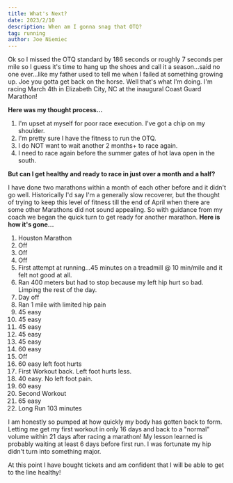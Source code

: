 ```yaml
---
title: What's Next?
date: 2023/2/10
description: When am I gonna snag that OTQ?
tag: running
author: Joe Niemiec
---
```

Ok so I missed the OTQ standard by 186 seconds or roughly 7 seconds per mile so I guess it's time to hang up the shoes and call it a season...said no one ever...like my father used to tell me when I failed at something growing up. Joe you gotta get back on the horse. Well that's what I'm doing. I'm racing March 4th in Elizabeth City, NC at the inaugural Coast Guard Marathon!

**Here was my thought process...**

1. I'm upset at myself for poor race execution. I've got a chip on my shoulder.
2. I'm pretty sure I have the fitness to run the OTQ.
3. I do NOT want to wait another 2 months+ to race again.
4. I need to race again before the summer gates of hot lava open in the south.

**But can I get healthy and ready to race in just over a month and a half?**

I have done two marathons within a month of each other before and it didn't go well. Historically I'd say I'm a generally slow recoverer, but the thought of trying to keep this level of fitness till the end of April when there are some other Marathons did not sound appealing. So with guidance from my coach we began the quick turn to get ready for another marathon. **Here is how it's gone...**

1. Houston Marathon
2. Off
3. Off
4. Off
5. First attempt at running...45 minutes on a treadmill @ 10 min/mile and it felt not good at all.
6. Ran 400 meters but had to stop because my left hip hurt so bad. Limping the rest of the day.
7. Day off
8. Ran 1 mile with limited hip pain
9. 45 easy
10. 45 easy
11. 45 easy
12. 45 easy
13. 45 easy
14. 60 easy
15. Off
16. 60 easy left foot hurts
17. First Workout back. Left foot hurts less.
18. 40 easy. No left foot pain.
19. 60 easy
20. Second Workout
21. 65 easy
22. Long Run 103 minutes

I am honestly so pumped at how quickly my body has gotten back to form. Letting me get my first workout in only 16 days and back to a "normal" volume within 21 days after racing a marathon! My lesson learned is probably waiting at least 6 days before first run. I was fortunate my hip didn't turn into something major.

At this point I have bought tickets and am confident that I will be able to get to the line healthy!